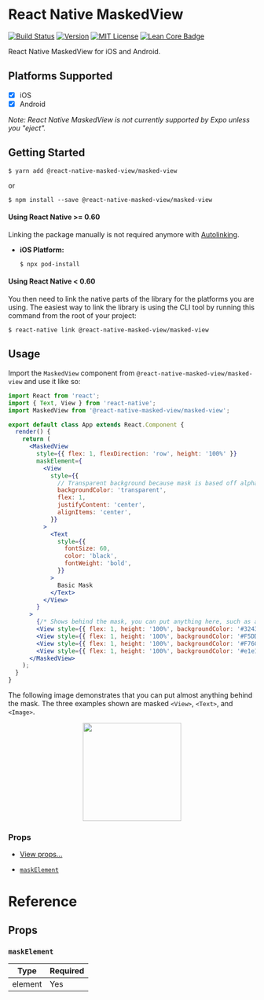 # React Native MaskedView

[![Build Status][build-badge]][build]
[![Version][version-badge]][package]
[![MIT License][license-badge]][license]
[![Lean Core Badge][lean-core-badge]][lean-core-issue]

React Native MaskedView for iOS and Android.

## Platforms Supported

- [x] iOS
- [x] Android

_Note: React Native MaskedView is not currently supported by Expo unless you "eject"._

## Getting Started

```
$ yarn add @react-native-masked-view/masked-view
```

or

```
$ npm install --save @react-native-masked-view/masked-view
```

#### Using React Native >= 0.60

Linking the package manually is not required anymore with [Autolinking](https://github.com/react-native-masked-view/cli/blob/master/docs/autolinking.md).

- **iOS Platform:**

  `$ npx pod-install`

#### Using React Native < 0.60

You then need to link the native parts of the library for the platforms you are using. The easiest way to link the library is using the CLI tool by running this command from the root of your project:

```
$ react-native link @react-native-masked-view/masked-view
```

## Usage

Import the `MaskedView` component from `@react-native-masked-view/masked-view` and use it like so:

```jsx
import React from 'react';
import { Text, View } from 'react-native';
import MaskedView from '@react-native-masked-view/masked-view';

export default class App extends React.Component {
  render() {
    return (
      <MaskedView
        style={{ flex: 1, flexDirection: 'row', height: '100%' }}
        maskElement={
          <View
            style={{
              // Transparent background because mask is based off alpha channel.
              backgroundColor: 'transparent',
              flex: 1,
              justifyContent: 'center',
              alignItems: 'center',
            }}
          >
            <Text
              style={{
                fontSize: 60,
                color: 'black',
                fontWeight: 'bold',
              }}
            >
              Basic Mask
            </Text>
          </View>
        }
      >
        {/* Shows behind the mask, you can put anything here, such as an image */}
        <View style={{ flex: 1, height: '100%', backgroundColor: '#324376' }} />
        <View style={{ flex: 1, height: '100%', backgroundColor: '#F5DD90' }} />
        <View style={{ flex: 1, height: '100%', backgroundColor: '#F76C5E' }} />
        <View style={{ flex: 1, height: '100%', backgroundColor: '#e1e1e1' }} />
      </MaskedView>
    );
  }
}
```

The following image demonstrates that you can put almost anything behind the mask. The three examples shown are masked `<View>`, `<Text>`, and `<Image>`.

<p align="center"><img src="img/example.png" width="200"></img></p>

### Props

- [View props...](https://github.com/facebook/react-native-website/blob/master/docs/view.md#props)

* [`maskElement`](#maskelement)

# Reference

## Props

### `maskElement`

| Type    | Required |
| ------- | -------- |
| element | Yes      |

<!-- badges -->

[build-badge]: https://img.shields.io/circleci/project/github/react-native-masked-view/react-native-masked-view/master.svg?style=flat-square
[build]: https://circleci.com/gh/react-native-masked-view/react-native-masked-view
[version-badge]: https://img.shields.io/npm/v/@react-native-masked-view/masked-view.svg?style=flat-square
[package]: https://www.npmjs.com/package/@react-native-masked-view/masked-view
[license-badge]: https://img.shields.io/npm/l/@react-native-masked-view/masked-view.svg?style=flat-square
[license]: https://opensource.org/licenses/MIT
[lean-core-badge]: https://img.shields.io/badge/Lean%20Core-Extracted-brightgreen.svg?style=flat-square
[lean-core-issue]: https://github.com/facebook/react-native/issues/23313
